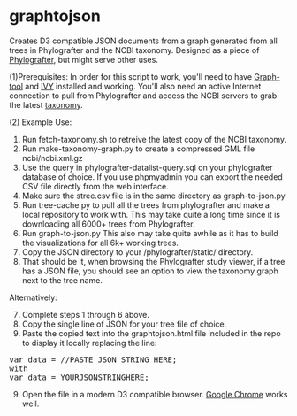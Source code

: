 graphtojson
===========

Creates D3 compatible JSON documents from a graph generated from all trees in Phylografter and the NCBI taxonomy. Designed as a piece of [Phylografter](https://github.com/OpenTreeOfLife/phylografter), but might serve other uses.

(1)Prerequisites: In order for this script to work, you'll need to have [Graph-tool](http://graph-tool.skewed.de/) and [IVY](https://github.com/rhr/ivy) installed and working. You'll also need an active Internet connection to pull from Phylografter and access the NCBI servers to grab the latest [taxonomy](tp://ftp.ncbi.nlm.nih.gov/pub/taxonomy/). 

(2) Example Use:


1. Run fetch-taxonomy.sh to retreive the latest copy of the NCBI taxonomy.
2. Run make-taxonomy-graph.py to create a compressed GML file ncbi/ncbi.xml.gz
3. Use the query in phylografter-datalist-query.sql on your phylografter database of choice. 
      If you use phpmyadmin you can export the needed CSV file directly from the web interface.
4. Make sure the stree.csv file is in the same directory as graph-to-json.py
5. Run tree-cache.py to pull all the trees from phylografter and make a local repository to work with.
      This may take quite a long time since it is downloading all 6000+ trees from Phylografter. 
6. Run graph-to-json.py
      This also may take quite awhile as it has to build the visualizations for all 6k+ working trees.
7. Copy the JSON directory to your /phylografter/static/ directory.
8. That should be it, when browsing the Phylografter study viewer, if a tree has a JSON file, 
   you should see an option to view the taxonomy graph next to the tree name.

Alternatively:

7. Complete steps 1 through 6 above.
8. Copy the single line of JSON for your tree file of choice. 
8. Paste the copied text into the graphtojson.html file included in the repo to display it locally replacing the line:
<pre>
var data = //PASTE JSON STRING HERE;
with
var data = YOURJSONSTRINGHERE;
</pre>
9. Open the file in a modern D3 compatible browser. [Google Chrome](http://www.google.com/chrome) works well. 
